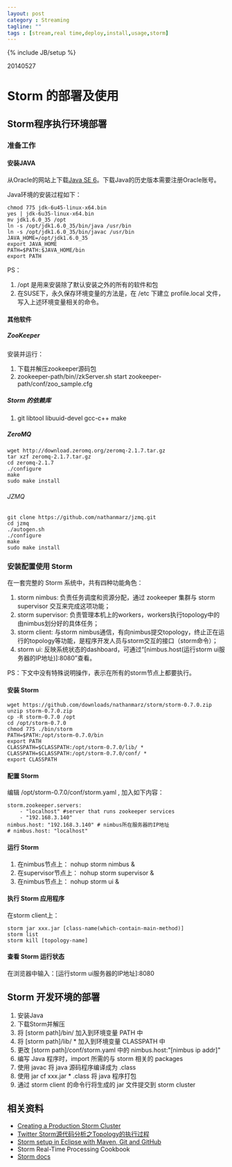 ```yaml
---
layout: post
category : Streaming
tagline: ""
tags : [stream,real time,deploy,install,usage,storm]
---
```

{% include JB/setup %}

20140527
# Storm 的部署及使用
## Storm程序执行环境部署
### 准备工作
#### 安装JAVA
从Oracle的网站上下载[Java SE 6](http://www.oracle.com/technetwork/java/javasebusiness/downloads/java-archive-downloads-javase6-419409.html)。下载Java的历史版本需要注册Oracle账号。

Java环境的安装过程如下：

    chmod 775 jdk-6u45-linux-x64.bin
    yes | jdk-6u35-linux-x64.bin
    mv jdk1.6.0_35 /opt
    ln -s /opt/jdk1.6.0_35/bin/java /usr/bin
    ln -s /opt/jdk1.6.0_35/bin/javac /usr/bin
    JAVA_HOME=/opt/jdk1.6.0_35
    export JAVA_HOME
    PATH=$PATH:$JAVA_HOME/bin
    export PATH

PS：
1. /opt 是用来安装除了默认安装之外的所有的软件和包
2. 在SUSE下，永久保存环境变量的方法是，在 /etc 下建立 profile.local 文件，写入上述环境变量相关的命令。

#### 其他软件
##### ZooKeeper
安装并运行：

1. 下载并解压zookeeper源码包
2. zookeeper-path/bin//zkServer.sh start zookeeper-path/conf/zoo_sample.cfg

##### Storm 的依赖库
1. git libtool libuuid-devel gcc-c++ make 

##### ZeroMQ

    wget http://download.zeromq.org/zeromq-2.1.7.tar.gz
    tar xzf zeromq-2.1.7.tar.gz
    cd zeromq-2.1.7
    ./configure
    make
    sudo make install

###### JZMQ

    git clone https://github.com/nathanmarz/jzmq.git
    cd jzmq
    ./autogen.sh
    ./configure
    make
    sudo make install

### 安装配置使用 Storm
在一套完整的 Storm 系统中，共有四种功能角色：

1. storm nimbus: 负责任务调度和资源分配，通过 zookeeper 集群与 storm supervisor 交互来完成这项功能；
2. storm supervisor: 负责管理本机上的workers，workers执行topology中的由nimbus划分好的具体任务；
3. storm client: 与storm nimbus通信，有向nimbus提交topology，终止正在运行的topology等功能，是程序开发人员与storm交互的接口（storm命令）；
4. storm ui: 反映系统状态的dashboard，可通过“[nimbus.host(运行storm ui服务器的IP地址)]:8080”查看。

PS：下文中没有特殊说明操作，表示在所有的storm节点上都要执行。

#### 安装 Storm

    wget https://github.com/downloads/nathanmarz/storm/storm-0.7.0.zip
    unzip storm-0.7.0.zip
    cp -R storm-0.7.0 /opt
    cd /opt/storm-0.7.0
    chmod 775 ./bin/storm
    PATH=$PATH:/opt/storm-0.7.0/bin
    export PATH
    CLASSPATH=$CLASSPATH:/opt/storm-0.7.0/lib/ *
    CLASSPATH=$CLASSPATH:/opt/storm-0.7.0/conf/ *
    export CLASSPATH

#### 配置 Storm
编辑 /opt/storm-0.7.0/conf/storm.yaml , 加入如下内容：

    storm.zookeeper.servers:
        - "localhost" #server that runs zookeeper services
        - "192.168.3.140"
    nimbus.host: "192.168.3.140" # nimbus所在服务器的IP地址
    # nimbus.host: "localhost"

#### 运行 Storm

1. 在nimbus节点上： nohup storm nimbus &
2. 在supervisor节点上： nohup storm supervisor &
3. 在nimbus节点上： nohup storm ui &

#### 执行 Storm 应用程序
在storm client上：

    storm jar xxx.jar [class-name(which-contain-main-method)]
    storm list
    storm kill [topology-name]

#### 查看 Storm 运行状态
在浏览器中输入：[运行storm ui服务器的IP地址]:8080

## Storm 开发环境的部署

1. 安装Java
2. 下载Storm并解压
3. 将 [storm path]/bin/ 加入到环境变量 PATH 中
4. 将 [storm path]/lib/ * 加入到环境变量 CLASSPATH 中
5. 更改 [storm path]/conf/storm.yaml 中的 nimbus.host:"[nimbus ip addr]"
6. 编写 Java 程序时，import 所需的与 storm 相关的 packages
7. 使用 javac 将 java 源码程序编译成为 .class
8. 使用 jar cf xxx.jar * .class 将 java 程序打包
9. 通过 storm client 的命令行将生成的 jar 文件提交到 storm cluster

## 相关资料

- [Creating a Production Storm Cluster](http://tutorials.github.io/pages/creating-a-production-storm-cluster.html)
- [Twitter Storm源代码分析之Topology的执行过程](http://xumingming.sinaapp.com/647/twitter-storm-code-analysis-topology-execution/)
- [Storm setup in Eclipse with Maven, Git and GitHub](https://github.com/mbonaci/mbo-storm/wiki/Storm-setup-in-Eclipse-with-Maven,-Git-and-GitHub)
- Storm Real-Time Processing Cookbook
- [Storm docs](http://storm.incubator.apache.org/documentation)
